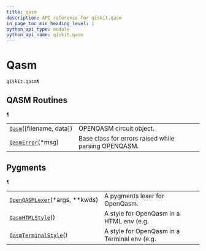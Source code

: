 ```yaml
---
title: qasm
description: API reference for qiskit.qasm
in_page_toc_min_heading_level: 1
python_api_type: module
python_api_name: qiskit.qasm
---
```


<span id="module-qiskit.qasm" />

<span id="qiskit-qasm" />

<span id="qasm-qiskit-qasm" />

# Qasm

<span id="module-qiskit.qasm" />

`qiskit.qasm¶`

## QASM Routines

<span id="module-qiskit.qasm" />

`¶`

|                                                                                           |                                                      |
| ----------------------------------------------------------------------------------------- | ---------------------------------------------------- |
| [`Qasm`](qiskit.qasm.Qasm#qiskit.qasm.Qasm "qiskit.qasm.Qasm")(\[filename, data])         | OPENQASM circuit object.                             |
| [`QasmError`](qiskit.qasm.QasmError#qiskit.qasm.QasmError "qiskit.qasm.QasmError")(\*msg) | Base class for errors raised while parsing OPENQASM. |

## Pygments

<span id="module-qiskit.qasm" />

`¶`

|                                                                                                                      |                                              |
| -------------------------------------------------------------------------------------------------------------------- | -------------------------------------------- |
| [`OpenQASMLexer`](qiskit.qasm.OpenQASMLexer#qiskit.qasm.OpenQASMLexer "qiskit.qasm.OpenQASMLexer")(\*args, \*\*kwds) | A pygments lexer for OpenQasm.               |
| [`QasmHTMLStyle`](qiskit.qasm.QasmHTMLStyle#qiskit.qasm.QasmHTMLStyle "qiskit.qasm.QasmHTMLStyle")()                 | A style for OpenQasm in a HTML env (e.g.     |
| [`QasmTerminalStyle`](qiskit.qasm.QasmTerminalStyle#qiskit.qasm.QasmTerminalStyle "qiskit.qasm.QasmTerminalStyle")() | A style for OpenQasm in a Terminal env (e.g. |

